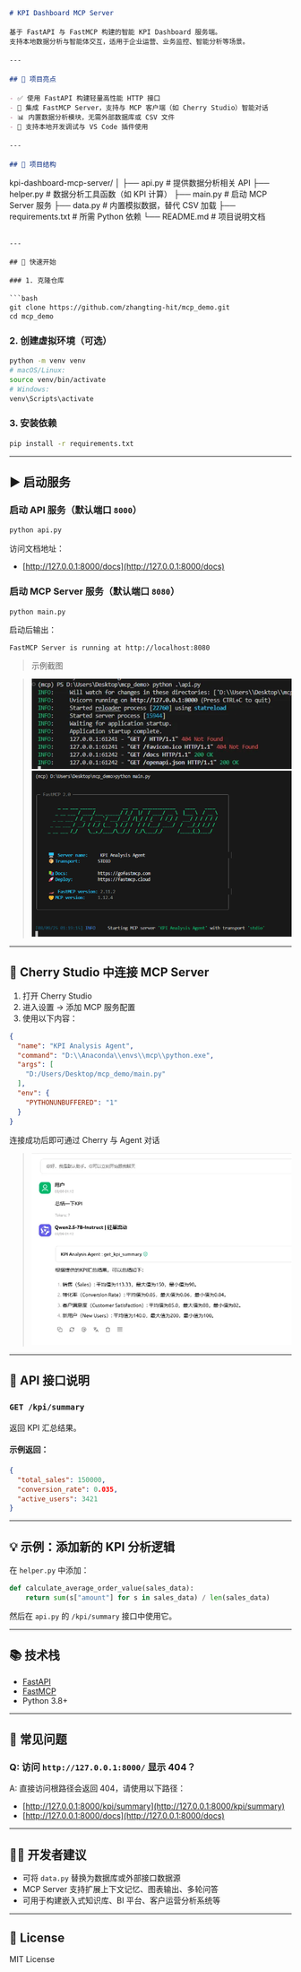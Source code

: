 ```markdown
# KPI Dashboard MCP Server

基于 FastAPI 与 FastMCP 构建的智能 KPI Dashboard 服务端。  
支持本地数据分析与智能体交互，适用于企业运营、业务监控、智能分析等场景。

---

## 🌟 项目亮点

- ✅ 使用 FastAPI 构建轻量高性能 HTTP 接口  
- 🤖 集成 FastMCP Server，支持与 MCP 客户端（如 Cherry Studio）智能对话  
- 📊 内置数据分析模块，无需外部数据库或 CSV 文件  
- 🔧 支持本地开发调试与 VS Code 插件使用  

---

## 📁 项目结构

```

kpi-dashboard-mcp-server/
│
├── api.py              # 提供数据分析相关 API
├── helper.py           # 数据分析工具函数（如 KPI 计算）
├── main.py             # 启动 MCP Server 服务
├── data.py             # 内置模拟数据，替代 CSV 加载
├── requirements.txt    # 所需 Python 依赖
└── README.md           # 项目说明文档

```

---

## 🚀 快速开始

### 1. 克隆仓库

```bash
git clone https://github.com/zhangting-hit/mcp_demo.git
cd mcp_demo
```

### 2. 创建虚拟环境（可选）

```bash
python -m venv venv
# macOS/Linux:
source venv/bin/activate
# Windows:
venv\Scripts\activate
```

### 3. 安装依赖

```bash
pip install -r requirements.txt
```

---

## ▶️ 启动服务

### 启动 API 服务（默认端口 `8000`）

```bash
python api.py
```

访问文档地址：

* [http://127.0.0.1:8000/docs](http://127.0.0.1:8000/docs)

### 启动 MCP Server 服务（默认端口 `8080`）

```bash
python main.py
```

启动后输出：

```
FastMCP Server is running at http://localhost:8080
```

> 示例截图

> ![API 示例](imgs/api.png)
> ![MCP 示例](imgs/fastmcp.png)

---

## 🔗 Cherry Studio 中连接 MCP Server

1. 打开 Cherry Studio
2. 进入设置 → 添加 MCP 服务配置
3. 使用以下内容：

```json
{
  "name": "KPI Analysis Agent",
  "command": "D:\\Anaconda\\envs\\mcp\\python.exe",
  "args": [
    "D:/Users/Desktop/mcp_demo/main.py"
  ],
  "env": {
    "PYTHONUNBUFFERED": "1"
  }
}
```

连接成功后即可通过 Cherry 与 Agent 对话

> ![结果示例](imgs/result.png)

---

## 📡 API 接口说明

### `GET /kpi/summary`

返回 KPI 汇总结果。

#### 示例返回：

```json
{
  "total_sales": 150000,
  "conversion_rate": 0.035,
  "active_users": 3421
}
```

---

## 💡 示例：添加新的 KPI 分析逻辑

在 `helper.py` 中添加：

```python
def calculate_average_order_value(sales_data):
    return sum(s["amount"] for s in sales_data) / len(sales_data)
```

然后在 `api.py` 的 `/kpi/summary` 接口中使用它。

---

## 📚 技术栈

* [FastAPI](https://fastapi.tiangolo.com/)
* [FastMCP](https://github.com/zhplus/fastmcp)
* Python 3.8+

---

## 📌 常见问题

### Q: 访问 `http://127.0.0.1:8000/` 显示 404？

A: 直接访问根路径会返回 404，请使用以下路径：

* [http://127.0.0.1:8000/kpi/summary](http://127.0.0.1:8000/kpi/summary)
* [http://127.0.0.1:8000/docs](http://127.0.0.1:8000/docs)

---

## 🧑‍💻 开发者建议

* 可将 `data.py` 替换为数据库或外部接口数据源
* MCP Server 支持扩展上下文记忆、图表输出、多轮问答
* 可用于构建嵌入式知识库、BI 平台、客户运营分析系统等

---

## 📄 License

MIT License


